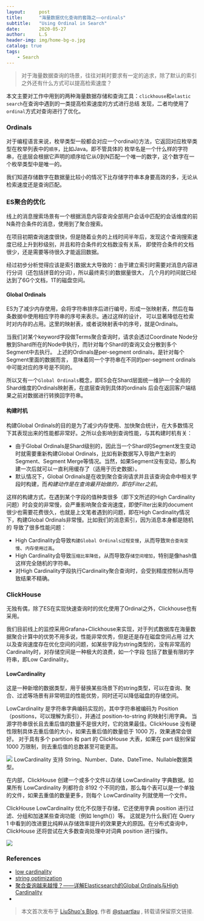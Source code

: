 ```yaml
---
layout:     post
title:      "海量数据优化查询的套路之——ordinals"
subtitle:   "Using Ordinal in Search"
date:       2020-05-27
author:     L.S
header-img: img/home-bg-o.jpg
catalog: true
tags:
    - Search
---
```


> 对于海量数据查询的场景，往往对耗时要求有一定的追求，除了默认的索引之外还有什么方式可以提高检索速度？

本文主要对工作中用到的两种海量数据存储和查询工具：`clickhouse`和`elastic search`在查询中遇到的一类提高检索速度的方式进行总结
发现，二者均使用了`ordinal`方式对查询进行了优化。

### Ordinals 
对于编程语言来说，枚举类型一般都会对应一个ordinal()方法，它返回对应枚举类型在枚举列表中的`顺序`，比如Java。即不管具体的
枚举名是一个什么样的字符串，在底层会根据它声明的顺序给它从0到N匹配一个唯一的数字，这个数字在一个枚举类型中是唯一的。

我们知道存储数字在数据量比较小的情况下比存储字符串本身要高效的多，无论从检索速度还是查询匹配。

### ES聚合的优化
线上的消息搜索场景有一个根据消息内容查询全部用户会话中匹配的会话维度的前N条符合条件的消息，使用到了聚合搜索。

在项目初期查询速度很快，但是随着业务的上线时间半年后，发现这个查询搜索速度已经上升到秒级别，并且和符合条件的文档数没有关系，
即使符合条件的文档很少，还是需要等待很久才能返回数据。

经过初步分析觉得应该是索引数据太大导致的：由于建立索引时需要对消息内容进行分词（还包括拼音的分词），所以最终索引的数据量很大，
几个月的时间就已经达到了6G个文档，1T的磁盘空间。

#### Global Ordinals
ES为了减少内存使用，会将字符串排序后进行编号，形成一张映射表，然后在每条数据中使用相应字符串的序号来表示。通过这样的设计，
可以显著降低在检索时对内存的占用。这里的映射表，或者说映射表中的序号，就是Ordinals。

当我们对某个keyword字段做Terms聚合查询时，请求会透过Coordinate 
Node分散到Shard所在的Node中执行，而针对每个Shard的查询又会分散到多个Segment中去执行。
上述的Ordinals是per-segment ordinals，是针对每个Segment里面的数据而言，
意味着同一个字符串在不同的per-segment ordinals中可能对应的序号是不同的。

所以又有一个`Global Ordinals`概念，即ES会在Shard层面统一维护一个全局的Shard维度的Ordinals映射表，在底层查询到具体的ordinals
后会在返回客户端结果之前对数据进行转换回字符串。

#### 构建时机
构建Global Ordinals的目的是为了减少内存使用、加快聚合统计，在大多数情况下其表现出来的性能都非常好。之所以会影响到查询性能，与其构建时机有关：

- 由于Global Ordinals是Shard级别的，因此当一个Shard的Segment发生变动时就需要重新构建Global 
Ordinals，比如有新数据写入导致产生新的Segment、Segment Merge等情况。当然，如果Segment没有变动，那么构建一次后就可以一直利用缓存了（适用于历史数据）。
- 默认情况下，Global Ordinals是在收到聚合查询请求并且该查询会命中相关字段时构建，而*构建动作是在查询最开始做的，即在Filter之前*。

这样的构建方式，在遇到某个字段的值种类很多（即下文所述的High Cardinality问题）时会变的非常慢，会严重影响聚合查询速度，即使Filter出来的document
很少也需要花费很久，也就是上文笔者遇到的问题，即在High Cardinality情况下，构建Global Ordinals非常慢。比如我们的消息索引，因为消息本身都是随机的
导致了很多性能问题：
- High Cardinality会导致`构建Global Ordinals过程变慢`，从而导致`聚合查询变慢`、`内存使用过高`。
- High Cardinality会导致`压缩比率降低`，从而导致存`储空间增加`，特别是像hash值这样完全随机的字符串。
- 对High Cardinality字段执行Cardinality聚合查询时，会受到精度控制从而导致结果不精确。

### ClickHouse
无独有偶，除了ES在实现快速查询时的优化使用了Ordinal之外，Clickhouse也有采用。

我们目前线上的监控采用Grafana+Clickhouse来实现，对于列式数据库在海量数据聚合计算中的优势不用多说，性能非常优秀，但是还是存在磁盘空间占用
过大以及查询速度存在优化空间的问题，如某些字段为string类型的，没有非常高的Cardinality时，对存储空间是一种极大的浪费，如一个字段
包括了数量有限的字符串，即Low Cardinality。

#### LowCardinality
这是一种新增的数据类型，用于替换某些场景下的string类型，可以在查询、聚合、过滤等场景有非常明显的性能优势，同时还可以降低磁盘的存储空间。

LowCardinality 是字符串字典编码实现的，其中字符串被编码为 Position（positions，可以理解为索引），并通过 position-to-string 的映射引用字典。
当源字符串很长且去重后值的数量不是很大时，它的效果最佳。ClickHouse 没有硬性限制具体去重后值的大小，如果去重后值的数量低于 1000 万，效果通常会很好。
对于具有多个 partition 和 part 的 ClickHouse 大表，如果在 part 级别保留 1000 万限制，则去重后值的总数甚至可能更高。

![](https://imgconvert.csdnimg.cn/aHR0cHM6Ly9tbWJpei5xcGljLmNuL21tYml6X3BuZy9IT2Q0ZFVXNkdIT25wZHVCV2lhaDIyQzVINlJVcXE4ZDVPSVl4bDUwVGtoWk9UaWE0Y3VKcHZFaWJ4RHV1dnpJMDk5UUtyVDg5aWJ5NWplVXVqcXN5eDFwb3cvNjQwP3d4X2ZtdD1wbmc?x-oss-process=image/format,png)
LowCardinality 支持 String、Number、Date、DateTime、Nullable数据类型。

在内部，ClickHouse 创建一个或多个文件以存储 LowCardinality 字典数据。如果所有 LowCardinality 列都符合 8192 个不同的值，那么每个表可以是一个单独的文件，如果去重值的数量更多，则每个 LowCardinality 列就使用一个文件。

ClickHouse LowCardinality 优化不仅限于存储，它还使用字典 position 进行过滤、分组和加速某些查询功能（例如 length()）等。
这就是为什么我们在 Query 1 中看到的改进要比纯粹从存储效率提升的效果更大的原因。在分布式查询中，ClickHouse 还将尝试在大多数查询处理中对词典 position 进行操作。 

![](https://imgconvert.csdnimg.cn/aHR0cHM6Ly9tbWJpei5xcGljLmNuL21tYml6X3BuZy9IT2Q0ZFVXNkdIT25wZHVCV2lhaDIyQzVINlJVcXE4ZDU2a1dFMG16YWRBRGZuN0NMSFlBSWFmY2lhYWVFSW15RVZreWtYZ0ZIOGF5RmxkVXpHM1BJcFJnLzY0MD93eF9mbXQ9cG5n?x-oss-process=image/format,png)

### References
- [low cardinality](https://www.altinity.com/blog/2019/3/27/low-cardinality)
- [string optimization ](https://github.com/yandex/clickhouse-presentations/raw/master/meetup19/string_optimization.pdf)
- [聚合查询越来越慢？——详解Elasticsearch的Global Ordinals与High Cardinality](https://blog.csdn.net/zwgdft/article/details/83215977)
- [](https://blog.csdn.net/jiangshouzhuang/article/details/103268340/?utm_medium=distribute.pc_relevant.none-task-blog-baidujs-3)

> 本文首次发布于 [LiuShuo's Blog](https://liushuo.me), 作者 [@stuartlau](http://github.com/stuartlau) ,
转载请保留原文链接.
